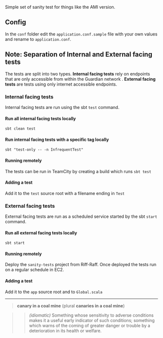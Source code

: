 Simple set of sanity test for things like the AMI version.

## Config
In the `conf` folder edit the `application.conf.sample` file with your own values and rename to `application.conf`.

## Note: Separation of Internal and External facing tests

The tests are split into two types. __Internal facing tests__ rely on endpoints that are only accessible from within the Guardian network . __External facing tests__  are tests using only internet accessible endpoints.

### Internal facing tests
Internal facing tests are run using the sbt `test` command.

#### Run all internal facing tests locally
``sbt clean test``

#### Run internal facing tests with a specific tag locally
``sbt "test-only -- -n InfrequentTest"``

#### Running remotely
The tests can be run in TeamCity by creating a build which runs `sbt test`

#### Adding a test
Add it to the `test` source root with a filename ending in `Test`

### External facing tests
External facing tests are run as a scheduled service started by the sbt `start` command.              

#### Run all external facing tests locally
`sbt start` 

#### Running remotely
Deploy the `sanity-tests` project from Riff-Raff.
Once deployed the tests run on a regular schedule in EC2.

#### Adding a test
Add it to the `app` source root and to `Global.scala`

-----------

> __canary in a coal mine__ (plural __canaries in a coal mine__)

>> *(idiomatic)* Something whose sensitivity to adverse conditions makes it a useful early indicator of such conditions; something which warns of the coming of greater danger or trouble by a deterioration in its health or welfare.

